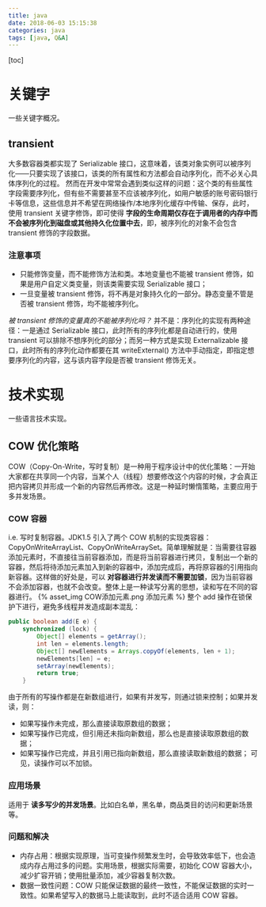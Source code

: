 ```yaml
---
title: java
date: 2018-06-03 15:15:38
categories: java
tags: [java, Q&A]
---
```

[toc]
# 关键字
一些关键字概况。

## transient
大多数容器类都实现了 Serializable 接口，这意味着，该类对象实例可以被序列化——只要实现了该接口，该类的所有属性和方法都会自动序列化，而不必关心具体序列化的过程。
然而在开发中常常会遇到类似这样的问题：这个类的有些属性字段需要序列化，但有些不需要甚至不应该被序列化，如用户敏感的账号密码银行卡等信息，这些信息并不希望在网络操作/本地序列化缓存中传输、保存，此时，使用 transient 关键字修饰，即可使得 **字段的生命周期仅存在于调用者的内存中而不会被序列化到磁盘或其他持久化位置中去**，即，被序列化的对象不会包含 transient 修饰的字段数据。

### 注意事项
* 只能修饰变量，而不能修饰方法和类。本地变量也不能被 transient 修饰，如果是用户自定义类变量，则该类需要实现 Serializable 接口；
* 一旦变量被 transient 修饰，将不再是对象持久化的一部分。静态变量不管是否被 transient 修饰，均不能被序列化。

_被 transient 修饰的变量真的不能被序列化吗？_
并不是：序列化的实现有两种途径：一是通过 Serializable 接口，此时所有的序列化都是自动进行的，使用 transient 可以排除不想序列化的部分；而另一种方式是实现 Externalizable 接口，此时所有的序列化动作都要在其 writeExternal() 方法中手动指定，即指定想要序列化的内容，这与该内容字段是否被 transient 修饰无关。


# 技术实现
一些语言技术实现。

## COW 优化策略
COW（Copy-On-Write，写时复制）是一种用于程序设计中的优化策略：一开始大家都在共享同一个内容，当某个人（线程）想要修改这个内容的时候，才会真正把内容拷贝并形成一个新的内容然后再修改。这是一种延时懒惰策略，主要应用于多并发场景。

### COW 容器
i.e. 写时复制容器。JDK1.5 引入了两个 COW 机制的实现类容器：CopyOnWriteArrayList、CopyOnWriteArraySet。简单理解就是：当需要往容器添加元素时，不直接往当前容器添加，而是将当前容器进行拷贝，复制出一个新的容器，然后将待添加元素加入到新的容器中，添加完成后，再将原容器的引用指向新容器。这样做的好处是，可以 **对容器进行并发读而不需要加锁**，因为当前容器不会添加容器，也就不会改变。整体上是一种读写分离的思想，读和写在不同的容器进行。
{% asset_img COW添加元素.png 添加元素 %}
整个 add 操作在锁保护下进行，避免多线程并发造成副本混乱：
```java
public boolean add(E e) {
    synchronized (lock) {
        Object[] elements = getArray();
        int len = elements.length;
        Object[] newElements = Arrays.copyOf(elements, len + 1);
        newElements[len] = e;
        setArray(newElements);
        return true;
    }
```
由于所有的写操作都是在新数组进行，如果有并发写，则通过锁来控制；如果并发读，则：
* 如果写操作未完成，那么直接读取原数组的数据；
* 如果写操作已完成，但引用还未指向新数组，那么也是直接读取原数组的数据；
* 如果写操作已完成，并且引用已指向新数组，那么直接读取新数组的数据；
可见，读操作可以不加锁。

### 应用场景
适用于 **读多写少的并发场景**。比如白名单，黑名单，商品类目的访问和更新场景等。

### 问题和解决
* 内存占用：根据实现原理，当可变操作频繁发生时，会导致效率低下，也会造成内存占用过多的问题。实用场景，根据实际需要，初始化 COW 容器大小，减少扩容开销；使用批量添加，减少容器复制次数。
* 数据一致性问题：COW 只能保证数据的最终一致性，不能保证数据的实时一致性。如果希望写入的数据马上能读取到，此时不适合适用 COW 容器。




